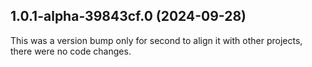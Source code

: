 ## 1.0.1-alpha-39843cf.0 (2024-09-28)

This was a version bump only for second to align it with other projects, there were no code changes.